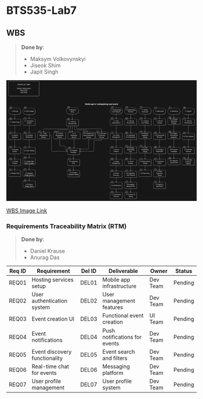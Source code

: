 # BTS535-Lab7

## WBS

> **Done by**:
> - Maksym Volkovynskyi
> - Jiseok Shim
> - Japit Singh

![WBS](WBS.png)

[WBS Image Link](WBS.png)

### Requirements Traceability Matrix (RTM)
> **Done by**:
> - Daniel Krause
> - Anurag Das

| Req ID  | Requirement                              | Del ID | Deliverable                   | Owner        | Status  |
|---------|------------------------------------------|--------|-------------------------------|--------------|---------|
| REQ01   | Hosting services setup                   | DEL01  | Mobile app infrastructure     | Dev Team     | Pending |
| REQ02   | User authentication system               | DEL02  | User management features      | Dev Team     | Pending |
| REQ03   | Event creation UI                        | DEL03  | Functional event creation     | UI Team      | Pending |
| REQ04   | Event notifications                      | DEL04  | Push notifications for events | Dev Team     | Pending |
| REQ05   | Event discovery functionality            | DEL05  | Event search and filters      | Dev Team     | Pending |
| REQ06   | Real-time chat for events                | DEL06  | Messaging platform            | Dev Team     | Pending |
| REQ07   | User profile management                  | DEL07  | User profile system           | Dev Team     | Pending |
